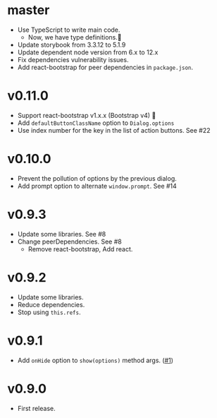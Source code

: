 # master

- Use TypeScript to write main code.
    - Now, we have type definitions.🎉
- Update storybook from 3.3.12 to 5.1.9
- Update dependent node version from 6.x to 12.x
- Fix dependencies vulnerability issues.
- Add react-bootstrap for peer dependencies in `package.json`.

# v0.11.0

- Support react-bootstrap v1.x.x (Bootstrap v4) 🎉
- Add `defaultButtonClassName` option to `Dialog.options`
- Use index number for the key in the list of action buttons. See #22

# v0.10.0

- Prevent the pollution of options by the previous dialog.
- Add prompt option to alternate `window.prompt`. See #14

# v0.9.3

- Update some libraries. See #8
- Change peerDependencies. See #8
  - Remove react-bootstrap, Add react.

# v0.9.2

- Update some libraries.
- Reduce dependencies.
- Stop using `this.refs`.

# v0.9.1

- Add `onHide` option to `show(options)` method args. ([#1](https://github.com/akiroom/react-bootstrap-dialog/pull/1))

# v0.9.0

- First release.
